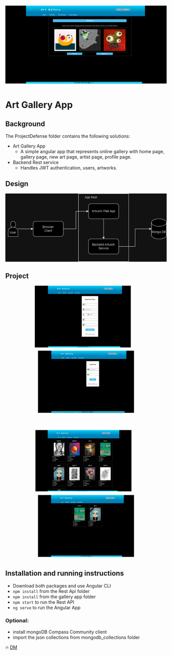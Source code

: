 <p>
 <img src="https://github.com/demarinov/softuni/blob/master/FrontEndModule/Angular/ProjectDefense/pics/ArtMain.png" />
</p>

# Art Gallery App

## Background
 The ProjectDefense folder contains the following solutions:
 * Art Gallery App
    * A simple angular app that represents online gallery with home page, gallery page, new art page, artist page, profile page.
 * Backend Rest service
    * Handles JWT authentication, users, artworks.
  
## Design
![Design](https://github.com/demarinov/softuni/blob/master/FrontEndModule/Angular/ProjectDefense/pics/ArtWork.drawio.png)
  
## Project
<p align="center">
 <img src="https://github.com/demarinov/softuni/blob/master/FrontEndModule/Angular/ProjectDefense/pics/ArtRegister.png" width="300px" height="200px"/>
 &nbsp; &nbsp;&nbsp;
 <img src="https://github.com/demarinov/softuni/blob/master/FrontEndModule/Angular/ProjectDefense/pics/ArtLogin.png" width="300px" height="200px"/>
</p>
<br/>
<p align="center">
 <img src="https://github.com/demarinov/softuni/blob/master/FrontEndModule/Angular/ProjectDefense/pics/ArtWork.png" width="300px" height="200px"/>
 &nbsp; &nbsp;
 <img src="https://github.com/demarinov/softuni/blob/master/FrontEndModule/Angular/ProjectDefense/pics/ArtistArt.png" width="300px" height="200px"/>
</p>

## Installation and running instructions
 * Download both packages and use Angular CLI
 * `npm install` from the Rest Api folder
 * `npm install` from the gallery app folder
 * `npm start` to run the Rest API
 * `ng serve` to run the Angular App
 
 ### Optional: 
  - install mongoDB Compass Community client
  - import the json collections from mongodb_collections folder

:fire: [DM](https://github.com/demarinov/)
